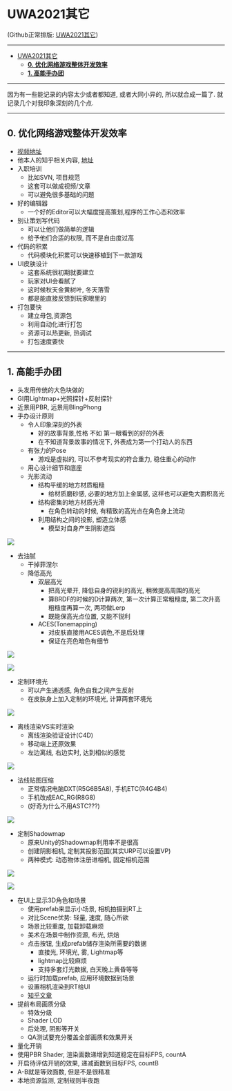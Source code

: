UWA2021其它
=================

(Github正常排版: [UWA2021其它]())

------------------------

- [UWA2021其它](#uwa2021其它)
	- [**0. 优化网络游戏整体开发效率**](#0-优化网络游戏整体开发效率)
	- [**1. 高能手办团**](#1-高能手办团)

------------------------

因为有一些能记录的内容太少或者都知道, 或者大同小异的, 所以就合成一篇了. 就记录几个对我印象深刻的几个点.

------------------------

## **0. 优化网络游戏整体开发效率**
  + [视频地址](https://edu.uwa4d.com/course-intro/1/312)
  + 他本人的知乎相关内容, [地址](https://zhuanlan.zhihu.com/p/336925151)
  + 入职培训
    + 比如SVN, 项目规范
    + 这套可以做成视频/文章
    + 可以避免很多基础的问题
  + 好的编辑器
    + 一个好的Editor可以大幅度提高策划,程序的工作心态和效率
  + 别让策划写代码
    + 可以让他们做简单的逻辑
    + 给予他们合适的权限, 而不是自由度过高
  + 代码的积累
    + 代码模块化积累可以快速移植到下一款游戏
  + UI皮肤设计
    + 这套系统很初期就要建立
    + 玩家对UI会看腻了
    + 这时候秋天金黄树叶, 冬天落雪
    + 都是能直接反馈到玩家眼里的
  + 打包要快
    + 建立母包,资源包
    + 利用自动化进行打包
    + 资源可以热更新, 热调试
    + 打包速度要快

------------------------

## **1. 高能手办团**
  + 头发用传统的大色块做的
  + GI用Lightmap+光照探针+反射探针
  + 近景用PBR, 远景用BlingPhong
  + 手办设计原则
    + 令人印象深刻的外表
      + 好的故事背景,性格 不如 第一眼看到的好的外表
      + 在不知道背景故事的情况下, 外表成为第一个打动人的东西
    + 有张力的Pose
      + 游戏是虚拟的, 可以不参考现实的符合重力, 稳住重心的动作
    + 用心设计细节和底座
    + 光影流动
      + 结构平缓的地方材质粗糙
        + 给材质磨砂感, 必要的地方加上金属感, 这样也可以避免大面积高光
      + 结构密集的地方材质光滑
        + 在角色转动的时候, 有精致的高光点在角色身上流动
      + 利用结构之间的投影, 塑造立体感
        + 模型对自身产生阴影遮挡

![](Images/UWA2021Other_00.jpg)

  + 去油腻
    + 干掉菲涅尔
    + 降低高光
      + 双层高光
        + 把高光晕开, 降低自身的锐利的高光, 稍微提高周围的高光
        + 算BRDF的时候的D计算两次, 第一次计算正常粗糙度, 第二次升高粗糙度再算一次, 两项做Lerp
        + 既能保高光点位置, 又能不锐利
      + ACES(Tonemapping)
        + 对皮肤直接用ACES调色,不是后处理
        + 保证在亮色暗色有细节

![](Images/UWA2021Other_01.jpg)

![](Images/UWA2021Other_02.jpg)

  + 定制环境光
    + 可以产生通透感, 角色自我之间产生反射
    + 在皮肤身上加入定制的环境光, 计算两套环境光

![](Images/UWA2021Other_03.jpg)

  + 离线渲染VS实时渲染
    + 离线渲染验证设计(C4D)
    + 移动端上还原效果
    + 左边离线, 右边实时, 达到相似的感觉

![](Images/UWA2021Other_04.jpg)

  + 法线贴图压缩
    + 正常情况电脑DXT(R5G6B5A8), 手机ETC(R4G4B4)
    + 手机改成EAC_RG(R8G8)
    + (好奇为什么不用ASTC???)

![](Images/UWA2021Other_05.jpg)

  + 定制Shadowmap
    + 原来Unity的Shadowmap利用率不是很高
    + 创建阴影相机, 定制其投影范围(其实URP可以设置VP)
    + 两种模式: 动态物体注册进相机, 固定相机范围

![](Images/UWA2021Other_06.jpg)

![](Images/UWA2021Other_07.jpg)

  + 在UI上显示3D角色和场景
    + 使用prefab来显示小场景, 相机拍摄到RT上
    + 对比Scene优势: 轻量, 速度, 随心所欲
    + 场景比较重度, 加载卸载麻烦
    + 美术在场景中制作资源, 布光, 烘焙
    + 点击按钮, 生成prefab储存渲染所需要的数据
      + 直接光, 环境光, 雾, Lightmap等
      + lightmap比较麻烦
      + 支持多套灯光数据, 白天晚上黄昏等等
    + 运行时加载prefab, 应用环境数据到场景
    + 设置相机渲染到RT给UI
    + [知乎文章](https://zhuanlan.zhihu.com/p/71626465)
  + 提前布局画质分级
    + 特效分级
    + Shader LOD
    + 后处理, 阴影等开关
    + QA测试要充分覆盖全部画质和效果开关
  + 量化开销
   + 使用PBR Shader, 渲染面数递增到知道稳定在目标FPS, countA
   + 开启待评估开销的效果, 递减面数到目标FPS, countB
   + A-B就是等效面数, 但是不是很精准
  + 本地资源监测, 定制规则半夜跑